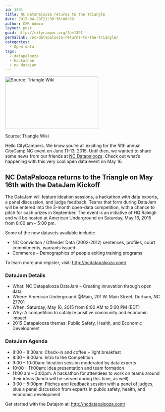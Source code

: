 ```yaml
---
id: 1391
title: NC DataPalooza returns to the Triangle
date: 2015-04-28T21:30:36+00:00
author: CFR Admin
layout: post
guid: http://citycampnc.org/?p=1391
permalink: /nc-datapalooza-returns-to-the-triangle/
categories:
  - Open data
tags:
  - datapalooza
  - hackathon
  - nc datajam
---
```

<div id="attachment_1392" style="max-width: 310px" class="wp-caption alignright">
  <a href="http://citycampnc.org/wp-content/uploads/2015/04/ncdatajam.jpg"><img class="size-medium wp-image-1392" src="http://citycampnc.org/wp-content/uploads/2015/04/ncdatajam-300x169.jpg" alt="Source: Triangle Wiki" width="300" height="169" /></a>
  
  <p class="wp-caption-text">
    Source: Triangle Wiki
  </p>
</div>

Hello CityCampers. We know you&#8217;re all exciting for the fifth annual CityCamp NC event on June 11-13, 2015. Until then, we wanted to share some news from our friends at <a href="http://ncdatapalooza.com/" target="_blank">NC Datapalooza</a>. Check out what&#8217;s happening with this very cool open data event on May 16.<!--more-->

## NC DataPalooza returns to the Triangle on May 16th with the DataJam Kickoff

The DataJam will feature ideation sessions, a hackathon with data experts, a panel discussion, and judge feedback. Teams that form during DataJam will be entered into the 3-month open-data competition, with a chance to pitch for cash prizes in September. The event is an initiative of HQ Raleigh and will be hosted at American Underground on Saturday, May 16, 2015 from 8:00 am &#8211; 5:00 pm.

Some of the new datasets available include:

  * NC Conviction / Offender Data (2002-2012) sentences, profiles, court commitments, warrants issued
  * Commerce &#8211; Demographics of people exiting training programs

To learn more and register, visit: <http://ncdatapalooza.com/>

### DataJam Details

  * What: NC Datapalooza DataJam – Creating innovation through open data
  * Where: American Underground @Main, 201 W. Main Street, Durham, NC 27701
  * When: Saturday, May 16, 2015 from 8:00 AM to 5:00 PM (EDT)
  * Why: A competition to catalyze positive community and economic impact
  * 2015 Datapalooza themes: Public Safety, Health, and Economic Development

### DataJam Agenda

  * 8:00 &#8211; 8:30am: Check-in and coffee + light breakfast
  * 8:30 &#8211; 9:00am: Intro to the Competition
  * 9:00 &#8211; 10:00am: Ideation session moderated by data experts
  * 10:00 &#8211; 11:00am: Idea presentation and team formation
  * 11:00 am &#8211; 3:00pm: A hackathon for attendees to work on teams around their ideas (lunch will be served during this time, as well)
  * 3:00 &#8211; 5:00pm: Pitches and feedback session with a panel of judges, plus a panel discussion from experts in public safety, health, and economic development

Get started with the Datajam at: <http://ncdatapalooza.com/>